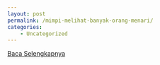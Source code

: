 ```yaml
---
layout: post
permalink: /mimpi-melihat-banyak-orang-menari/
categories:
    - Uncategorized
---
```


[Baca Selengkapnya](/03)